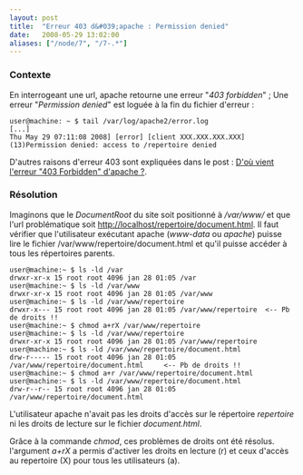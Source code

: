 ```yaml
---
layout: post
title:  "Erreur 403 d&#039;apache : Permission denied"
date:   2008-05-29 13:02:00
aliases: ["/node/7", "/7-.*"]
---
```

### Contexte

En interrogeant une url, apache retourne une erreur "*403 forbidden*" ;
 Une erreur "*Permission denied*" est loguée à la fin du fichier
d'erreur :

    user@machine: ~ $ tail /var/log/apache2/error.log
    [...]
    Thu May 29 07:11:08 2008] [error] [client XXX.XXX.XXX.XXX] (13)Permission denied: access to /repertoire denied

D'autres raisons d'erreur 403 sont expliquées dans le post :
 [D'où vient l'erreur "403 Forbidden" d'apache
?](/5-dou-vient-lerreur-403-forbidden-dapache).

### Résolution

Imaginons que le *DocumentRoot* du site soit positionné à */var/www/* et
que l'url problématique soit
<http://localhost/repertoire/document.html>. Il faut vérifier que
l'utilisateur exécutant apache (*www-data* ou *apache*) puisse lire le
fichier /var/www/repertoire/document.html et qu'il puisse accéder à tous
les répertoires parents.

    user@machine:~ $ ls -ld /var
    drwxr-xr-x 15 root root 4096 jan 28 01:05 /var
    user@machine:~ $ ls -ld /var/www
    drwxr-xr-x 15 root root 4096 jan 28 01:05 /var/www
    user@machine:~ $ ls -ld /var/www/repertoire
    drwxr-x--- 15 root root 4096 jan 28 01:05 /var/www/repertoire  <-- Pb de droits !!
    user@machine:~ $ chmod a+rX /var/www/repertoire
    user@machine:~ $ ls -ld /var/www/repertoire
    drwxr-xr-x 15 root root 4096 jan 28 01:05 /var/www/repertoire
    user@machine:~ $ ls -ld /var/www/repertoire/document.html
    drw-r----- 15 root root 4096 jan 28 01:05 /var/www/repertoire/document.html     <-- Pb de droits !!
    user@machine:~ $ chmod a+r /var/www/repertoire/document.html
    user@machine:~ $ ls -ld /var/www/repertoire/document.html
    drw-r--r-- 15 root root 4096 jan 28 01:05 /var/www/repertoire/document.html

L'utilisateur apache n'avait pas les droits d'accès sur le répertoire
*repertoire* ni les droits de lecture sur le fichier *document.html*.

Grâce à la commande *chmod*, ces problèmes de droits ont été résolus.
l'argument *a+rX* a permis d'activer les droits en lecture (r) et ceux
d'accès au repertoire (X) pour tous les utilisateurs (a).

